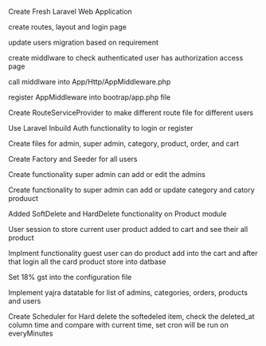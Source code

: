 Create Fresh Laravel Web Application  

create routes, layout and login page

update users migration based on requirement

create middlware to check authenticated user has authorization access page

call middlware into App/Http/AppMiddleware.php

register AppMiddleware into bootrap/app.php file

Create RouteServiceProvider to make different route file for different users

Use Laravel Inbuild Auth functionality to login or register

Create files for admin, super admin, category, product, order, and cart

Create Factory and Seeder for all users

Create functionality super admin can add or edit the admins 

Create functionality to super admin can add or update category and catory produuct

Added SoftDelete and HardDelete functionality on Product module

User session to store current user product added to cart and see their all product

Implment functionality guest user can do product add into the cart and after that login all the card product store into datbase

Set 18% gst into the configuration file

Implement yajra datatable for list of admins, categories, orders, products and users

Create Scheduler for Hard delete the softedeled item, check the deleted_at column time and compare with current time, set cron will be run on everyMinutes

